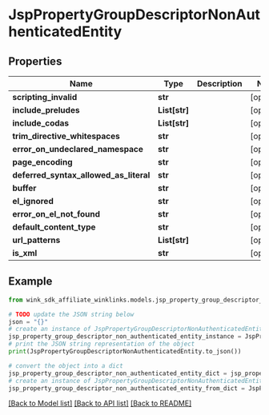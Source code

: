 # JspPropertyGroupDescriptorNonAuthenticatedEntity


## Properties

Name | Type | Description | Notes
------------ | ------------- | ------------- | -------------
**scripting_invalid** | **str** |  | [optional] 
**include_preludes** | **List[str]** |  | [optional] 
**include_codas** | **List[str]** |  | [optional] 
**trim_directive_whitespaces** | **str** |  | [optional] 
**error_on_undeclared_namespace** | **str** |  | [optional] 
**page_encoding** | **str** |  | [optional] 
**deferred_syntax_allowed_as_literal** | **str** |  | [optional] 
**buffer** | **str** |  | [optional] 
**el_ignored** | **str** |  | [optional] 
**error_on_el_not_found** | **str** |  | [optional] 
**default_content_type** | **str** |  | [optional] 
**url_patterns** | **List[str]** |  | [optional] 
**is_xml** | **str** |  | [optional] 

## Example

```python
from wink_sdk_affiliate_winklinks.models.jsp_property_group_descriptor_non_authenticated_entity import JspPropertyGroupDescriptorNonAuthenticatedEntity

# TODO update the JSON string below
json = "{}"
# create an instance of JspPropertyGroupDescriptorNonAuthenticatedEntity from a JSON string
jsp_property_group_descriptor_non_authenticated_entity_instance = JspPropertyGroupDescriptorNonAuthenticatedEntity.from_json(json)
# print the JSON string representation of the object
print(JspPropertyGroupDescriptorNonAuthenticatedEntity.to_json())

# convert the object into a dict
jsp_property_group_descriptor_non_authenticated_entity_dict = jsp_property_group_descriptor_non_authenticated_entity_instance.to_dict()
# create an instance of JspPropertyGroupDescriptorNonAuthenticatedEntity from a dict
jsp_property_group_descriptor_non_authenticated_entity_from_dict = JspPropertyGroupDescriptorNonAuthenticatedEntity.from_dict(jsp_property_group_descriptor_non_authenticated_entity_dict)
```
[[Back to Model list]](../README.md#documentation-for-models) [[Back to API list]](../README.md#documentation-for-api-endpoints) [[Back to README]](../README.md)


